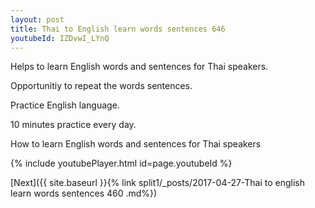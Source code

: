 ```yaml
---
layout: post
title: Thai to English learn words sentences 646 
youtubeId: IZDvwI_LYnQ
---
```

 
 
Helps to learn English words and sentences for Thai speakers.

Opportunitiy to repeat the words sentences. 

Practice English language. 
 
10 minutes practice every day. 
 
How to learn English words and sentences for Thai speakers 
 
{% include youtubePlayer.html id=page.youtubeId %}
 
 
[Next]({{ site.baseurl }}{% link  split1/_posts/2017-04-27-Thai to english learn words sentences 460 .md%})
 
